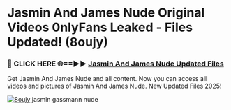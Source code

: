 # Jasmin And James Nude Original Videos 0nlyFans Leaked - Files Updated! (8oujy)

<h3>🔴 CLICK HERE 🌐==►► <a href="https://tinyurl.com/5h6xmrr3" rel="nofollow">Jasmin And James Nude Updated Files</a></h3>

Get Jasmin And James Nude and all content. Now you can access all videos and pictures of Jasmin And James Nude. New Updated Files 2025!

[![8oujy](https://i.imgur.com/KVD873Z.gif)](https://tinyurl.com/5h6xmrr3)
jasmin gassmann nude